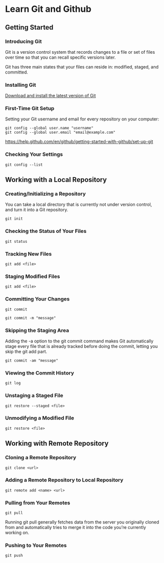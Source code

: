 # Learn Git and Github

## Getting Started

### Introducing Git

Git is a version control system that records changes to a file or set of files over time so that you can recall specific versions later.

Git has three main states that your files can reside in: modified, staged, and committed.

### Installing Git

[Download and install the latest version of Git](https://git-scm.com/downloads)

### First-Time Git Setup

Setting your Git username and email for every repository on your computer:

```
git config --global user.name "username"
git config --global user.email "email@example.com"
```

https://help.github.com/en/github/getting-started-with-github/set-up-git

### Checking Your Settings

```
git config --list
```

## Working with a Local Repository

### Creating/Initializing a Repository

You can take a local directory that is currently not under version control, and turn it into a Git repository.

```
git init
```

### Checking the Status of Your Files

```
git status
```

### Tracking New Files

```
git add <file>
```

### Staging Modified Files

```
git add <file>
```

### Committing Your Changes

```
git commit
```

```
git commit -m "message"
```

### Skipping the Staging Area

Adding the -a option to the git commit command makes Git automatically stage every file that is already tracked before doing the commit, letting you skip the git add part.

```
git commit -am "message"
```

### Viewing the Commit History

```
git log
```

### Unstaging a Staged File

```
git restore --staged <file>
```

### Unmodifying a Modified File

```
git restore <file>
```

## Working with Remote Repository

### Cloning a Remote Repository

```
git clone <url>
```

### Adding a Remote Repository to Local Repository

```
git remote add <name> <url>
```

### Pulling from Your Remotes

```
git pull
```

Running git pull generally fetches data from the server you originally cloned from and automatically tries to merge it into the code you’re currently working on.

### Pushing to Your Remotes

```
git push
```